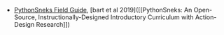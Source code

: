 - [PythonSneks Field Guide](https://acbart.github.io/python-sneks/), [bart et al 2019]([[PythonSneks: An Open-Source, Instructionally-Designed Introductory Curriculum with Action-Design Research]])